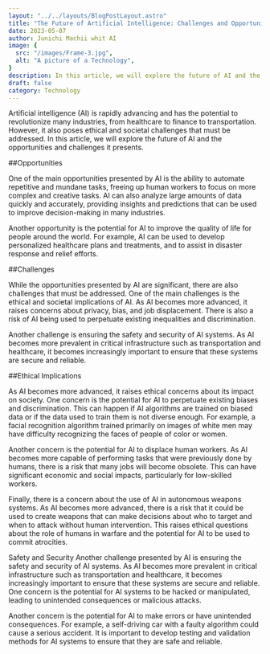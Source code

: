 ```yaml
---
layout: "../../layouts/BlogPostLayout.astro"
title: "The Future of Artificial Intelligence: Challenges and Opportunities"
date: 2023-05-07
author: Junichi Machii whit AI
image: {
  src: "/images/Frame-3.jpg",
  alt: "A picture of a Technology",
}
description: In this article, we will explore the future of AI and the opportunities and challenges it presents.
draft: false
category: Technology
---
```


Artificial intelligence (AI) is rapidly advancing and has the potential to revolutionize many industries, from healthcare to finance to transportation. However, it also poses ethical and societal challenges that must be addressed. In this article, we will explore the future of AI and the opportunities and challenges it presents.

##Opportunities

One of the main opportunities presented by AI is the ability to automate repetitive and mundane tasks, freeing up human workers to focus on more complex and creative tasks. AI can also analyze large amounts of data quickly and accurately, providing insights and predictions that can be used to improve decision-making in many industries.

Another opportunity is the potential for AI to improve the quality of life for people around the world. For example, AI can be used to develop personalized healthcare plans and treatments, and to assist in disaster response and relief efforts.

##Challenges

While the opportunities presented by AI are significant, there are also challenges that must be addressed. One of the main challenges is the ethical and societal implications of AI. As AI becomes more advanced, it raises concerns about privacy, bias, and job displacement. There is also a risk of AI being used to perpetuate existing inequalities and discrimination.

Another challenge is ensuring the safety and security of AI systems. As AI becomes more prevalent in critical infrastructure such as transportation and healthcare, it becomes increasingly important to ensure that these systems are secure and reliable.

##Ethical Implications

As AI becomes more advanced, it raises ethical concerns about its impact on society. One concern is the potential for AI to perpetuate existing biases and discrimination. This can happen if AI algorithms are trained on biased data or if the data used to train them is not diverse enough. For example, a facial recognition algorithm trained primarily on images of white men may have difficulty recognizing the faces of people of color or women.

Another concern is the potential for AI to displace human workers. As AI becomes more capable of performing tasks that were previously done by humans, there is a risk that many jobs will become obsolete. This can have significant economic and social impacts, particularly for low-skilled workers.

Finally, there is a concern about the use of AI in autonomous weapons systems. As AI becomes more advanced, there is a risk that it could be used to create weapons that can make decisions about who to target and when to attack without human intervention. This raises ethical questions about the role of humans in warfare and the potential for AI to be used to commit atrocities.

Safety and Security
Another challenge presented by AI is ensuring the safety and security of AI systems. As AI becomes more prevalent in critical infrastructure such as transportation and healthcare, it becomes increasingly important to ensure that these systems are secure and reliable. One concern is the potential for AI systems to be hacked or manipulated, leading to unintended consequences or malicious attacks.

Another concern is the potential for AI to make errors or have unintended consequences. For example, a self-driving car with a faulty algorithm could cause a serious accident. It is important to develop testing and validation methods for AI systems to ensure that they are safe and reliable.